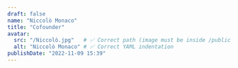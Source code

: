 ```yaml
---
draft: false
name: "Niccolò Monaco"
title: "Cofounder"
avatar:
  src: "/Niccolò.jpg"   # ✅ Correct path (image must be inside /public/)
  alt: "Niccolò Monaco" # ✅ Correct YAML indentation
publishDate: "2022-11-09 15:39"
---
```

